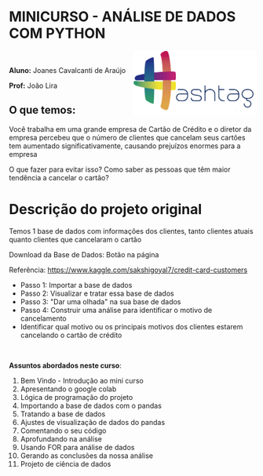 # MINICURSO - ANÁLISE DE DADOS COM PYTHON

​                															                                                                                                                                            <img align="right" width="250" img src="https://github.com/JoanesAraujo/Joanes_Screenshot/blob/master/hashtagtreinamentos_logo/logo_hashtag_letra_azul_sem_fundo.png">

**Aluno:** Joanes Cavalcanti de Araújo 

**Prof:** João Lira

## O que temos:

Você trabalha em uma grande empresa de Cartão de Crédito e o diretor da empresa percebeu que o número de clientes que cancelam seus cartões tem aumentado significativamente, causando prejuízos enormes para a empresa

O que fazer para evitar isso? Como saber as pessoas que têm maior tendência a cancelar o cartão?

# Descrição do projeto original

Temos 1 base de dados com informações dos clientes, tanto clientes atuais quanto clientes que cancelaram o cartão

Download da Base de Dados: Botão na página

Referência: https://www.kaggle.com/sakshigoyal7/credit-card-customers


- Passo 1: Importar a base de dados
- Passo 2: Visualizar e tratar essa base de dados
- Passo 3: "Dar uma olhada" na sua base de dados
- Passo 4: Construir uma análise para identificar o motivo de cancelamento
- Identificar qual motivo ou os principais motivos dos clientes estarem cancelando o cartão de crédito
<br/>

 **Assuntos abordados neste curso**:

 1. Bem Vindo - Introdução ao mini curso
 2. Apresentando o google colab
 3. Lógica de programação do projeto
 4. Importando a base de dados com o pandas
 5. Tratando a base de dados
 6. Ajustes de visualização de dados do pandas
 7. Comentando o seu código
 8. Aprofundando na análise
 9. Usando FOR para análise de dados
 10. Gerando as conclusões da nossa análise
 11. Projeto de ciência de dados

